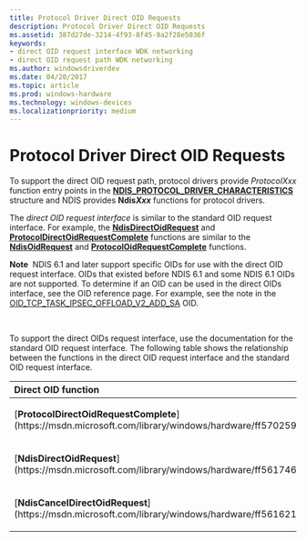 ```yaml
---
title: Protocol Driver Direct OID Requests
description: Protocol Driver Direct OID Requests
ms.assetid: 387d27de-3214-4f93-8f45-9a2f28e5036f
keywords:
- direct OID request interface WDK networking
- direct OID request path WDK networking
ms.author: windowsdriverdev
ms.date: 04/20/2017
ms.topic: article
ms.prod: windows-hardware
ms.technology: windows-devices
ms.localizationpriority: medium
---
```


# Protocol Driver Direct OID Requests





To support the direct OID request path, protocol drivers provide *ProtocolXxx* function entry points in the [**NDIS\_PROTOCOL\_DRIVER\_CHARACTERISTICS**](https://msdn.microsoft.com/library/windows/hardware/ff566825) structure and NDIS provides **Ndis*Xxx*** functions for protocol drivers.

The *direct OID request interface* is similar to the standard OID request interface. For example, the [**NdisDirectOidRequest**](https://msdn.microsoft.com/library/windows/hardware/ff561746) and [**ProtocolDirectOidRequestComplete**](https://msdn.microsoft.com/library/windows/hardware/ff570259) functions are similar to the [**NdisOidRequest**](https://msdn.microsoft.com/library/windows/hardware/ff563710) and [**ProtocolOidRequestComplete**](https://msdn.microsoft.com/library/windows/hardware/ff570264) functions.

**Note**  NDIS 6.1 and later support specific OIDs for use with the direct OID request interface. OIDs that existed before NDIS 6.1 and some NDIS 6.1 OIDs are not supported. To determine if an OID can be used in the direct OIDs interface, see the OID reference page. For example, see the note in the [OID\_TCP\_TASK\_IPSEC\_OFFLOAD\_V2\_ADD\_SA](https://msdn.microsoft.com/library/windows/hardware/ff569812) OID.

 

To support the direct OIDs request interface, use the documentation for the standard OID request interface. The following table shows the relationship between the functions in the direct OID request interface and the standard OID request interface.

<table>
<colgroup>
<col width="50%" />
<col width="50%" />
</colgroup>
<thead>
<tr class="header">
<th align="left">Direct OID function</th>
<th align="left">Standard OID function</th>
</tr>
</thead>
<tbody>
<tr class="odd">
<td align="left"><p>[<strong>ProtocolDirectOidRequestComplete</strong>](https://msdn.microsoft.com/library/windows/hardware/ff570259)</p></td>
<td align="left"><p>[<strong>ProtocolOidRequestComplete</strong>](https://msdn.microsoft.com/library/windows/hardware/ff570264)</p></td>
</tr>
<tr class="even">
<td align="left"><p>[<strong>NdisDirectOidRequest</strong>](https://msdn.microsoft.com/library/windows/hardware/ff561746)</p></td>
<td align="left"><p>[<strong>NdisOidRequest</strong>](https://msdn.microsoft.com/library/windows/hardware/ff563710)</p></td>
</tr>
<tr class="odd">
<td align="left"><p>[<strong>NdisCancelDirectOidRequest</strong>](https://msdn.microsoft.com/library/windows/hardware/ff561621)</p></td>
<td align="left"><p>[<strong>NdisCancelOidRequest</strong>](https://msdn.microsoft.com/library/windows/hardware/ff561622)</p></td>
</tr>
</tbody>
</table>

 

 

 





